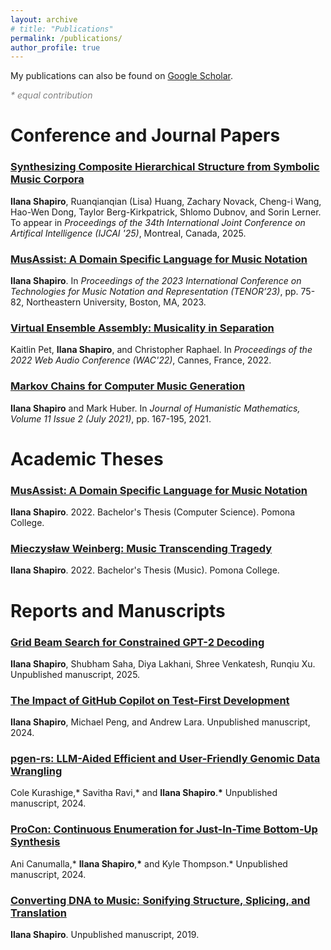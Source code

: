 ```yaml
---
layout: archive
# title: "Publications"
permalink: /publications/
author_profile: true
---
```


My publications can also be found on [Google Scholar](https://scholar.google.com/citations?user=ZGCGKNsAAAAJ).

<span style="color:grey">_\* equal contribution_</span>

# Conference and Journal Papers

<h3><a href="https://arxiv.org/abs/2502.15849" target="_blank">Synthesizing Composite Hierarchical Structure from Symbolic Music Corpora</a></h3>

**Ilana Shapiro**, Ruanqianqian (Lisa) Huang, Zachary Novack, Cheng-i Wang, Hao-Wen Dong, Taylor Berg-Kirkpatrick, Shlomo Dubnov, and Sorin Lerner. To appear in _Proceedings of the 34th International Joint Conference on Artifical Intelligence (IJCAI '25)_, Montreal, Canada, 2025.


<h3><a href="https://www.tenor-conference.org/proceedings/2023/11-TENOR_BOSTON_2023_paper_9804Shapiro.pdf" target="_blank">MusAssist: A Domain Specific Language for Music Notation</a></h3>

**Ilana Shapiro**. In _Proceedings of the 2023 International Conference on Technologies for Music Notation and Representation (TENOR’23)_, pp. 75-82, Northeastern University, Boston, MA, 2023.


<h3><a href="https://doi.org/10.5281/zenodo.6860879" target="_blank">Virtual Ensemble Assembly: Musicality in Separation</a></h3>

Kaitlin Pet, **Ilana Shapiro**, and Christopher Raphael. In _Proceedings of the 2022 Web Audio Conference (WAC'22)_, Cannes, France, 2022.


<h3><a href="https://scholarship.claremont.edu/cgi/viewcontent.cgi?article=1848&context=jhm" target="_blank">Markov Chains for Computer Music Generation</a></h3>

**Ilana Shapiro** and Mark Huber. In _Journal of Humanistic Mathematics, Volume 11 Issue 2 (July 2021)_, pp. 167-195, 2021.

# Academic Theses

<h3><a href="https://cs.pomona.edu/classes/cs190/thesis_examples/Shapiro.22.pdf" target="_blank">MusAssist: A Domain Specific Language for Music Notation</a></h3>

**Ilana Shapiro**. 2022. Bachelor's Thesis (Computer Science). Pomona College.


<h3><a href="https://scholarship.claremont.edu/pomona_theses/265/" target="_blank">Mieczysław Weinberg: Music Transcending Tragedy</a></h3>

**Ilana Shapiro**. 2022. Bachelor's Thesis (Music). Pomona College.


# Reports and Manuscripts

<h3><a href="/files/gbs_paper.pdf" target="_blank">Grid Beam Search for Constrained GPT-2 Decoding</a></h3>

**Ilana Shapiro**, Shubham Saha, Diya Lakhani, Shree Venkatesh, Runqiu Xu. Unpublished manuscript, 2025.

<h3><a href="/files/tfd.pdf" target="_blank">The Impact of GitHub Copilot on Test-First Development</a></h3>

**Ilana Shapiro**, Michael Peng, and Andrew Lara. Unpublished manuscript, 2024.

<h3><a href="/files/pgen-rs.pdf" target="_blank">pgen-rs: LLM-Aided Efficient and User-Friendly Genomic Data Wrangling</a></h3>

Cole Kurashige,* Savitha Ravi,* and **Ilana Shapiro**.**\*** Unpublished manuscript, 2024.


<h3><a href="/files/procon.pdf" target="_blank">ProCon: Continuous Enumeration for Just-In-Time Bottom-Up Synthesis</a></h3>

Ani Canumalla,* **Ilana Shapiro**,**\*** and Kyle Thompson.* Unpublished manuscript, 2024.


<h3><a href="/files/dna_music.pdf" target="_blank">Converting DNA to Music: Sonifying Structure, Splicing, and Translation</a></h3>

**Ilana Shapiro**. Unpublished manuscript, 2019.